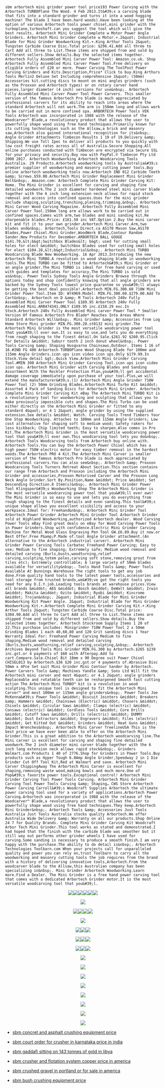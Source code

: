 
```
sbm arbortech mini grinder power tool price193 Power Carving with the Arbortech TURBOPlane The Wood. 4 Feb 2013.It&#39;s a carving blade that fits into a standard grinder and turns it into a wood hogging machine! The blade I have been.hard woods).Have been looking at the option of various Arbortech tools power chisel,mini grinder with the turboplane,turboshaft.can you suggest the tool which will give the best results. Arbortech Mini Grinder Complete w Motor Power Angle Grinders. Arbortech Mini Grinder Complete w Motor.+.2&quot; Industrial Blade for Mini Grinder Woodworking Kit.+.King Arthur Tools 2&quot; Tungsten Carbide Coarse Disc.Total price: $296.41.Add all three to Cart Add all three to List.These items are shipped from and sold by different sellers.Show details.Buy the selected items together. Arbortech Fully Assembled Mini Carver Power Tool: Amazon.co.uk. Shop Arbortech Fully Assembled Mini Carver Power Tool.Free delivery on eligible orders of £20 or more. Power Carving The ToolPost Power Carving Grinders and Kits.Description,Price* Click to buy.King Arthurs Tools Merlin2 Deluxe Set Including comprehensive 2&quot; (50mm) Accessories kit.cutting discs to mount on mini angles grinders (such as the Proxxon and Arbortech types) or on rotary carver hand pieces,larger diameter (4 inch) versions for use&nbsp;. Arbortech Fully Assembled Mini Carver Power Tool Power Carvers. This smaller version of the famous Arbortech Pro blade is much appreciated by professional carvers for its ability to reach into areas where the standard Arbortech will not work.The arm is 150mm long and allows work to be carried out in more confined spa. ARBORTECH Power Tools VEK Tools Arbortech was incorporated in 1988 with the release of the Woodcarver™ Blade,a revolutionary product that allows the user to powerfully shape wood using free hand techniques.Primarily known for its cutting technologies such as the Allsaw,a brick and masonry saw,Arbortech also gained international recognition for its&nbsp;. Angle Grinder Attachments Timbecon Results 1 19 of 19.Delivery &amp; Shipping.We use Toll Ipec to deliver all products to you quickly with low cost freight rates across all of Australia.Secure Shopping.All online purchases conducted with Timbecon are encrypted via Secure SSL for your privacy and security.Buy now with PayPal.© Timbecon Pty Ltd 2000 2017. Arbortech Woodworking Arbortech Woodcarving Tools Australia. 29 Products.Arbortech woodworking tools by Australia&#39;s premier supplier of woodworking and masonry cutting power tools.Buy online arbortech woodworking tools now.Arbortech IND 012 Carbide Teeth &amp; Screws.$59.00.Arbortech Mini Grinder Replacement Mini Grinder Belt&nbsp;. Amazon.com: Arbortech Complete Mini Grinder Carving Kit: Home. The Mini Grinder is excellent for carving and shaping fine detailed woodwork.The 2 inch diameter hardened steel mini carver blade together with the 6 inch long extension neck allows for rapid stock removal and access into confined spaces.Uses for the mini grinder include shaping,sculpting,trenching,planing,trimming,&nbsp;. Arbortech Mini Carver Wood Carving Magazine. Arbortech Fully Assembled Mini Carver Power Tool.150mm long arm allows work to be carried out in confined spaces.Comes with arm,two blades and mini sanding kit.Re sharpenable blades.Price: £161.50 inc VAT.Option 2.Buy the mini carver kit and fit it to your own grinder.Arbortech Mini Carver.Arm,two blades and&nbsp;. Arbortech,Tools Direct.ca AS170 Mason Saw,AS170 Blades,Power Chisel.Mini Grinder,WoodWork Blade,Contour Random Sander.New Products For December.ARBORTECH BALL GOUGE $141.70,&lt;b&gt;Switchbox Blades&lt; b&gt; used for cutting small holes for elect &middot; Switchbox Blades used for cutting small holes for elect $104.28,&lt;b&gt;Industrial&nbsp;. Arbortech Mini TURBO Woodcarving Blade New Woodworking. 16 Apr 2013.Introducing the new Arbortech Mini TURBO.A revolution in wood shaping blade in woodworking tools.The Mini TURBO can be fitted to Arbortech&#39;s Mini Grinder or an angle grinder.The Mini TURBO is ideal for free hand carving or used with guides and templates for accuracy.The Mini TURBO is sold as&nbsp;. Power Tools Sydney Tools Angle Grinders Browse through the options today and shop confidently knowing that all angle grinders are backed by the Sydney Tools lowest price guarantee so you&#39;ll always be getting the best deal possible!.Arbortech MIN.FG.300.60 710W Mini Grinder Power Tool.Item ID: W74969.Model: MIN.FG.300.60.$279.00.Add To Cart&nbsp;. Arbortech on D &amp; M Tools Arbortech 240v Fully Assembled Mini Carver Power Tool £189.95 Arbortech 240v Fully Assembled Mini.ARB474341.ONLY £189.95 inc.£158.29 exc.In Stock.Arbortech 240v Fully Assembled Mini carver Power Tool * Smaller Version Of Famous Arbortech Pro Blade* Reaches Into Areas Where Standard Arbortech Will&nbsp;. Mini Grinder &amp; Accessories from Log Home Store Mini grinder MIN.FG.300.20.st0132 mini grinder.The Arbortech Mini Grinder is the most versatile woodcarving power tool that you&#39;ll ever own.It is easy to use,and lets you do everything from rough shaping to the finest detail.On Sale.$261.92 $260.95.Click for Details &middot; Saburr tooth 2 inch donut wheel&nbsp;. Power Tools Carving &amp; Shaping Husqvarna Chainsaws,Outdoor. Items 1 16 of 16.#IND FG 400 Arbortech TURBOPlane Wood Shaping Blade for 100mm and 115mm Angle Grinders.icon ups icon video icon ups.Only $179.99.In Stock.View detail &gt;.Quick View.Arbortech Mini Grinder Carving Tool.#MIN 300 Arbortech Mini Grinder Carving Tool.icon ups icon video icon ups. Arbortech Mini Grinder with Carving Blades and Sanding Assortment With the Rockler Protection Plan,you&#39;ll get accidental damage coverage immediately upon purchase of your tool.Plus,we will extend the manufacturer&#39;s.(1) Arbortech Mini Angle Grinder 710W Power Tool (2) 50mm Grinding Blades.Arbortech Mini Turbo Kit &middot; Assorted 4 Pack of Sanding Discs for Arbortech Mini Grinder. Arbortech Complete Mini Grinder Carving Kit eBay The Arbortech Mini TURBO Kit is a revolutionary tool for woodworking and sculpting that allows you to make previously impossible cuts and shapes.The Mini Turbo can be used either directly on the Arbortech Mini Grinder or fitted to any standard 4&quot; or 4 1 2&quot; angle grinder by using the supplied extension.See details &middot; Watch. Carving Tools Trend Timbers Your One Stop Woodworking. Attaches to 100mm and 115mm Angle Grinders; Low cost alternative for shaping soft to medium wood; Safety rakers for less kickback; Chip limited teeth; Easy to sharpen.Also comes in Pro Kit.The Arbortech Mini Grinder is the most versatile woodcarving power tool that you&#39;ll ever own.This woodcarving tool lets you do&nbsp;. Arbortech Tools Woodcarving tools from Arbortech buy online with. Arbortech Tools.You can buy the Arbortech Power Chisel which has a high power 750W electric motor for easy timber removal in the hardest woods.The Arbortech PRO 4 Kit.The Arbortech Mini Carver is smaller version of the famous Arbortech Pro blade is much appreciated by professional carvers.You can also see&nbsp;. Arbortech &amp; Proxxon Woodcarving Tools Turners Retreat About Section.This section contains our range from Arbortech and Proxxon including the Arbortech Mini Grinder and accessories,Proxxon Motorised Carver and the Proxxon Long Neck Angle Grinder.Sort By.Position,Name &middot; Price &middot; Set Descending Direction.8 Item(s)&nbsp;. Arbortech Mini Grinder Power Tool Klingspor&#39;s Woodworking Shop The Arbortech Mini Grinder is the most versatile woodcarving power tool that you&#39;ll ever own! The Mini Grinder is so easy to use and lets you do everything from rough shaping to the finest details and even sanding.This tool&#39;s unique shape allows you excellent visibility and access to your workpiece.Ideal for: Freehand&nbsp;. Arbortech Mini Grinder Tool Arbortech Power Grinder Arbortech Mini Grinder Tool Arbortech Grinder sold at Highland Woodworking,authorized Arbortech dealer. Wood Carving Power Tools eBay Find great deals on eBay for Wood Carving Power Tools in Power Grinders.Shop with confidence.Electric Mini Grinder Carving Machine for Metal Wood Glass Engraving Pen Tool GW.£6.89.Buy it now.or Best Offer.Free P&amp;P.Made of.tool Angle Grinder attachment.(An alternative to the Arbortech industrial carver). Arbortech Mini Grinder Power Carving Tools Carbatec Freehand Power Carving; Easy to use; Medium to fine shaping; Extremely safe; Medium wood removal and detailed carving (Burls,busts,woodturning,relief carving,sculpting,totem poles,carving soft stone,removing grout from tiles etc); Extremely controllable; A large variety of 50mm blades available for versatility&nbsp;. Tools Hand Tools &amp; Power Tools Available At Bunnings Warehouse The right tools to get any job done.From quality hand tools to the latest power tools,accessories and tool storage from trusted brands,we&#39;ve got the right tools you need for any D.I.Y.job.Leading tools brands at warehouse prices.View all brands &middot; AEG &middot; Bosch &middot; DeWalt &middot; Irwin &middot; Makita &middot; Ozito &middot; Ryobi &middot; Kincrome &middot; Trojan&nbsp;. 2&quot; Industrial Blade for Mini Grinder Woodworking Kit Power Angle. 2&quot; Industrial Blade for Mini Grinder Woodworking Kit.+.Arbortech Complete Mini Grinder Carving Kit.+.King Arthur Tools 2&quot; Tungsten Carbide Coarse Disc.Total price: $304.90.Add all three to Cart Add all three to List.These items are shipped from and sold by different sellers.Show details.Buy the selected items together. Arbortech Stockroom Supply Items 1 20 of 22.This purchase includes: Minigrinder 710W Power Tool 2 x 50mm Grinding Blades 1 each 40,60,80 and 120 Grit sanding discs 1 Year Warranty Ideal For: Freehand Power Carving Medium to fine shaping.Medium wood removal and detailed carving (Burls,busts,woodturning,relief carving,sculpting,&nbsp;. Arbortech Archives Beyond Tools Mini Grinder MIN.FG.300 by Arbortech.$265 $239 inc.gst.or 4 payments of $60 with Afterpay.Add to cart.Compare.Sale.Chisel Bit 18mm x 90 Degree suit Power Chisel CHISEL013 by Arbortech.$36 $20 inc.gst.or 4 payments of.Abrasive Disc 50mm x 4Pce Set suit Mini Grinder Mini Contour Sander by Arbortech. Power Carvers Tools &amp; Machines Yandle &amp; Sons Ltd Will fit the Arbortech mini carver and most 4&quot; or 4.1 2&quot; angle grinders Replaceable and rotatable teeth can be resharpened Smooth fast cutting action The Arbortech Mini TURBO™ kit is a revolution in wood sculpting.This unique tool is designed to fit the Arbortech Mini Carver™ and most 100mm or 115mm angle grinders&nbsp;. Power Tools Joe McKenna&#39;s Power Tools &middot; Biscuit Jointers &middot; Breakers &amp; Hammers &middot; Chainsaws (Electric) &middot; Chasers &middot; Chisels &middot; Circular Saws &middot; Clamps (electric) &middot; Consaws (electric) &middot; Cordless Tools &middot; Core Drills &middot; Cutoff Saws &middot; Drills (electric) &middot; DUMMY &middot; Dust Extractors &middot; Engravers &middot; Files (electric) &middot; Get Kitted Out &middot; Grinders &middot; Heat Guns &middot; Impact Wrenches&nbsp;. Arbortech Mini Carver TreelineUSA This is the best price we have ever been able to offer on the Arbortech Mini Grinder.This is a great addition to the Arbortech woodcarving line.The Mini carver is excellent for carving and shaping fine detailed woodwork.The 2 inch diameter mini carver blade together with the 6 inch long extension neck allows rapid stock&nbsp;. Grinders Walmart.com Products 1 40 of 2776.Shop for Grinders in Power Tools.Buy products such as Hyper Tough 6.0Amp Angle Grinder,Speedway 2 in 1 Die Grinder Cut Off Tool Kit,Red at Walmart and save. Arbortech Mini Carver ChippingAway The Arbortech Mini Carver is excellent for shaping,removing waste wood,making bowls and much more.One of Pop&#39;s favorite power tools.Exceptional control! Arbortech Mini Grinder Carving Tool Power Tools Carving. Arbortech Mini Grinder Carving Tool Power Tools Carving &amp; Shaping… CWS Store Arbortech Power Carving Carroll&#39;s Woodcraft Supplies Arbortech the ultimate power carving tool used for a variety of applications.Arbortech Power Carving.Arbortech was incorporated in 1988 with the release of the Woodcarver™ Blade,a revolutionary product that allows the user to powerfully shape wood using free hand techniques.They keep.Arbortech Mini Grinder&nbsp;. Arbortech Tools &amp; Accessories Just Tools Australia Just Tools Australia stocks quality Arbortech.We offer Australia Wide Delivery &amp; Warranty on all our products.Shop Online 24 7 for Quality Brands. Complete Mini Grinder Carving Kit Woodcraft Arbor Tech Mini Grinder.This tool works as stated and demonstrated.I had hoped that the finish with the carbide blade was smoother but it still way out performs other grinder wheels I have used for carving.Some sanding is necessary to produce a smooth finish.I am very happy with the purchase.The ability to do detail is&nbsp;. Arbortech Technologies Toolbarn.com When your projects call for unparalleled quality and power you can rely on,trust Toolbarn to carry all the woodworking and masonry cutting tools the job requires from the brand with a history of delivering innovative tools,Arbortech.From the woodcarver blade to the Allsaw,this Australian company has been specializing in&nbsp;. Mini Grinder Arbortech Woodworking.Learn more.Find a Dealer. The Mini Grinder is a free hand power carving tool that comes with a dedicated Arbortech Grinder motor.It is the most versatile woodcarving tool that you&#39;l. 
```

<div align="center">
  
<a rel="nofollow" href="https://m.shibang-china.com?f=github&k=sbm+arbortech+mini+grinder+power+tool+price"><img src="https://static.shibang-china.com/en/l.png"></a><img src="https://static.shibang-china.com/en/hw.png"><a rel="nofollow" href="https://m.shibang-china.com/product/?f=github&k=sbm+arbortech+mini+grinder+power+tool+price"><img src="https://static.shibang-china.com/en/p.png"></a><a rel="nofollow" href="https://m.shibang-china.com/cases/?f=github&k=sbm+arbortech+mini+grinder+power+tool+price"><img src="https://static.shibang-china.com/en/c.png"></a><a rel="nofollow" href="https://m.shibang-china.com/news/?f=github&k=sbm+arbortech+mini+grinder+power+tool+price"><img src="https://static.shibang-china.com/en/n.png"></a><a rel="nofollow" href="https://m.shibang-china.com?f=github&k=sbm+arbortech+mini+grinder+power+tool+price"><img src="https://static.shibang-china.com/en/m.png"></a>

<a rel="nofollow" href="https://m.shibang-china.com/product/?f=github&k=sbm+arbortech+mini+grinder+power+tool+price"><img src="https://static.shibang-china.com/en/b.jpg"></a>
  
<a rel="nofollow" href="https://m.shibang-china.com/solution-aggregate.html?f=github&k=sbm+arbortech+mini+grinder+power+tool+price"><img src="https://static.shibang-china.com/en/a.jpg"></a><a rel="nofollow" href="https://m.shibang-china.com/solution-mine.html?f=github&k=sbm+arbortech+mini+grinder+power+tool+price"><img src="https://static.shibang-china.com/en/m.jpg"></a><a rel="nofollow" href="https://m.shibang-china.com/solution-mill.html?f=github&k=sbm+arbortech+mini+grinder+power+tool+price"><img src="https://static.shibang-china.com/en/g.jpg"></a><a rel="nofollow" href="https://m.shibang-china.com/solution-epc.html?f=github&k=sbm+arbortech+mini+grinder+power+tool+price"><img src="https://static.shibang-china.com/en/e.jpg"></a>

<a rel="nofollow" href="https://m.shibang-china.com/product/?f=github&k=sbm+arbortech+mini+grinder+power+tool+price"><img src="https://static.shibang-china.com/en/a-p.png"></a>

<a rel="nofollow" href="https://m.shibang-china.com/product/crusher/c6x.html?f=github&k=sbm+arbortech+mini+grinder+power+tool+price"><img src="https://static.shibang-china.com/en/j.jpg"></a><a rel="nofollow" href="https://m.shibang-china.com/product/crusher/ci5x.html?f=github&k=sbm+arbortech+mini+grinder+power+tool+price"><img src="https://static.shibang-china.com/en/i.jpg"></a><a rel="nofollow" href="https://m.shibang-china.com/product/crusher/hst.html?f=github&k=sbm+arbortech+mini+grinder+power+tool+price"><img src="https://static.shibang-china.com/en/c.jpg"></a>

<a rel="nofollow" href="https://m.shibang-china.com/product/mill/mtw.html?f=github&k=sbm+arbortech+mini+grinder+power+tool+price"><img src="https://static.shibang-china.com/en/mtw.jpg"></a><a rel="nofollow" href="https://m.shibang-china.com/product/mill/scm.html?f=github&k=sbm+arbortech+mini+grinder+power+tool+price"><img src="https://static.shibang-china.com/en/scm.jpg"></a><a rel="nofollow" href="https://m.shibang-china.com/product/mill/lm.html?f=github&k=sbm+arbortech+mini+grinder+power+tool+price"><img src="https://static.shibang-china.com/en/lm.jpg"></a>

<a rel="nofollow" href="https://m.shibang-china.com/product/sand/vsi6x.html?f=github&k=sbm+arbortech+mini+grinder+power+tool+price"><img src="https://static.shibang-china.com/en/6x.jpg"></a><a rel="nofollow" href="https://m.shibang-china.com/product/sand/vu.html?f=github&k=sbm+arbortech+mini+grinder+power+tool+price"><img src="https://static.shibang-china.com/en/vu.jpg"></a><a rel="nofollow" href="https://m.shibang-china.com/product/mobile/klun.html?f=github&k=sbm+arbortech+mini+grinder+power+tool+price"><img src="https://static.shibang-china.com/en/k.jpg"></a>

<a rel="nofollow" href="https://m.shibang-china.com/cases/?f=github&k=sbm+arbortech+mini+grinder+power+tool+price"><img src="https://static.shibang-china.com/en/case.png"></a>

<a rel="nofollow" href="https://m.shibang-china.com/cases/aggregate/202.html?f=github&k=sbm+arbortech+mini+grinder+power+tool+price"><img src="https://static.shibang-china.com/en/c-1.jpg"></a>

<a rel="nofollow" href="https://m.shibang-china.com/cases/aggregate/203.html?f=github&k=sbm+arbortech+mini+grinder+power+tool+price"><img src="https://static.shibang-china.com/en/c-2.jpg"></a>

<a rel="nofollow" href="https://m.shibang-china.com/cases/mill/123.html?f=github&k=sbm+arbortech+mini+grinder+power+tool+price"><img src="https://static.shibang-china.com/en/c-3.jpg"></a>

<a rel="nofollow" href="https://m.shibang-china.com/contact_us.html?f=github&k=sbm+arbortech+mini+grinder+power+tool+price"><img src="https://static.shibang-china.com/en/contact.png"></a>

<a rel="nofollow" href="https://swt.shibang-china.com/?f=github&k=sbm+arbortech+mini+grinder+power+tool+price"><img src="https://static.shibang-china.com/en/chat.png"></a>

<a rel="nofollow" href="https://whatsapp.shibangsoft.com/WhatsApp.php?f=github&k=sbm+arbortech+mini+grinder+power+tool+price"><img src="https://static.shibang-china.com/en/whatsapp.png"></a>

<a rel="nofollow" href="https://m.shibang-china.com/?f=github&k=sbm+arbortech+mini+grinder+power+tool+price"><img src="https://static.shibang-china.com/en/website.png"></a>

</div>


* [sbm concret and asphalt crushing equipment price](sbm%20concret%20and%20asphalt%20crushing%20equipment%20price.md)

* [sbm court order for crusher in karnataka price in india](sbm%20court%20order%20for%20crusher%20in%20karnataka%20price%20in%20india.md)

* [sbm gaddafi sitting on 143 tonnes of gold in libya](sbm%20gaddafi%20sitting%20on%20143%20tonnes%20of%20gold%20in%20libya.md)

* [sbm crusher and flotation system copper price in america](sbm%20crusher%20and%20flotation%20system%20copper%20price%20in%20america.md)

* [sbm crushed gravel in portland or for sale in america](sbm%20crushed%20gravel%20in%20portland%20or%20for%20sale%20in%20america.md)

* [sbm bush crushing equipment price](sbm%20bush%20crushing%20equipment%20price.md)